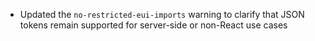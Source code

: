 - Updated the `no-restricted-eui-imports` warning to clarify that JSON tokens remain supported for server-side or non-React use cases
